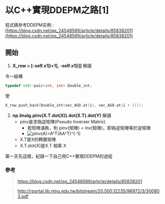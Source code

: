 # 以C++實現DDEPM之路[1]

程式碼參考DDEPM实例 : [https://blog.csdn.net/qq_24548569/article/details/85838201](https://blog.csdn.net/qq_24548569/article/details/85838201)

## 開始
1. **X_row = [-self.x1[i+1], -self.x1[i]]** 解讀

令一結構 
```cpp
typedef std::pair<int, int> Double_int;
```

使
```cpp
X_row.push_back(Double_int(vec_AGO.at(i), vec_AGO.at(i + 1)));
```

2. **np.linalg.pinv(X.T.dot(X)).dot(X.T).dot(Y)** 解讀
	- pinv是求偽逆矩陣(Pseudo Inverser Matrix)
	  - 若矩陣滿秩，則 pinv(矩陣) = inv(矩陣)，即偽逆矩陣等於逆矩陣
	  - ![pinv(A)=A^T(AA^T)^{-1}](https://bit.ly/3fNWnIH)
	- X.T是X的轉置矩陣
	- X.T.dot(X)是X.T 相乘 X

第一天先這樣，紀錄一下自己用C++實現DDEPM的過程	

### 參考

> https://blog.csdn.net/qq_24548569/article/details/85838201

> http://rportal.lib.ntnu.edu.tw/bitstream/20.500.12235/96972/3/300803.pdf
